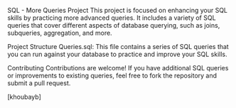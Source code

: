 
SQL - More Queries Project
This project is focused on enhancing your SQL skills by practicing more advanced queries. It includes a variety of SQL queries that cover different aspects of database querying, such as joins, subqueries, aggregation, and more.

Project Structure
Queries.sql: This file contains a series of SQL queries that you can run against your database to practice and improve your SQL skills.

Contributing
Contributions are welcome! If you have additional SQL queries or improvements to existing queries, feel free to fork the repository and submit a pull request.

[khoubayb]